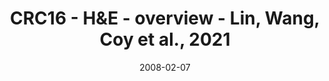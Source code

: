 ---
title: CRC16 - H&E - overview - Lin, Wang, Coy et al., 2021
image: https://labsyspharm.github.io/HTA-CRCATLAS-1/images/thumbnail-crc17-he-overview.jpg
date: '2008-02-07'
minerva_link: https://labsyspharm.github.io/HTA-CRCATLAS-1/minerva/crc17-he-overview.html
info_link: null
show_page_link: false
---